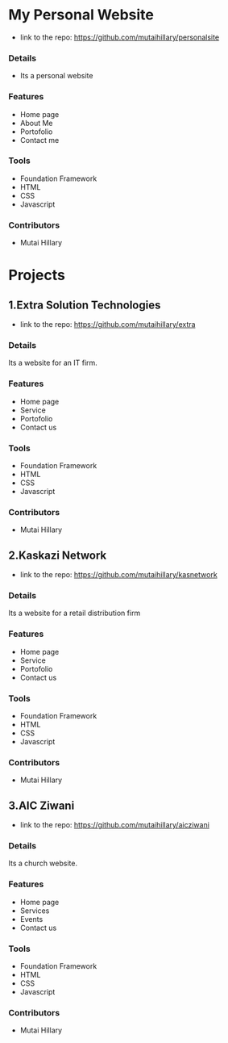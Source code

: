 # My Personal Website

+ link to the repo: https://github.com/mutaihillary/personalsite

### Details
+ Its a personal website

### Features
+ Home page
+ About Me
+ Portofolio
+ Contact me

### Tools 
+ Foundation Framework
+ HTML
+ CSS
+ Javascript

### Contributors
+ Mutai Hillary

# Projects
 
## 1.Extra Solution Technologies

 + link to the repo: https://github.com/mutaihillary/extra

### Details
 Its  a website for an IT firm.

### Features
 + Home page
 + Service
 + Portofolio
 + Contact us

### Tools 
+ Foundation Framework
+ HTML
+ CSS
+ Javascript

### Contributors
+ Mutai Hillary

## 2.Kaskazi Network

 + link to the repo: https://github.com/mutaihillary/kasnetwork

### Details
 Its  a website for a retail distribution firm

### Features
 + Home page
 + Service
 + Portofolio
 + Contact us

### Tools 
+ Foundation Framework
+ HTML
+ CSS
+ Javascript

### Contributors
+ Mutai Hillary

## 3.AIC Ziwani

 + link to the repo: https://github.com/mutaihillary/aicziwani

### Details
 Its  a church website. 

### Features
 + Home page
 + Services
 + Events
 + Contact us

### Tools 
+ Foundation Framework
+ HTML
+ CSS
+ Javascript

### Contributors
+ Mutai Hillary
 

